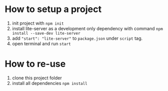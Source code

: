 # How to setup a project

1. init project with `npm init`
2. install lite-server as a development only dependency with command `npm install --save-dev lite-server`
3. add `"start": "lite-server"` to `package.json` under `script` tag.
4. open terminal and run `start`

# How to re-use

1. clone this project folder
2. install all dependencies `npm install`